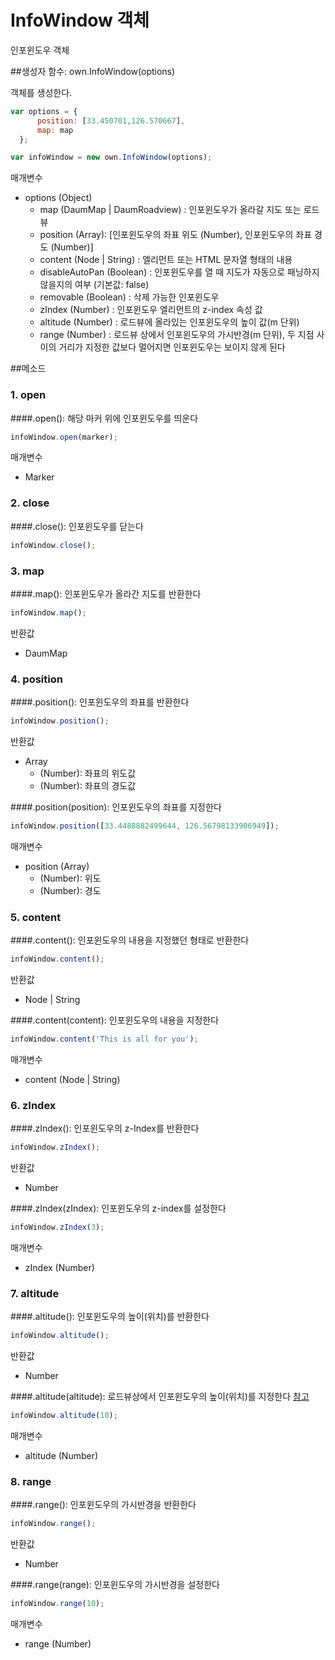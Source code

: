 # InfoWindow 객체
인포윈도우 객체

##생성자 함수: own.InfoWindow(options)

객체를 생성한다.
```javascript
var options = {
      position: [33.450701,126.570667],
      map: map
  };

var infoWindow = new own.InfoWindow(options);
```

  매개변수
  * options (Object)
    * map (DaumMap | DaumRoadview) : 인포윈도우가 올라갈 지도 또는 로드뷰
    * position (Array): [인포윈도우의 좌표 위도 (Number), 인포윈도우의 좌표 경도 (Number)]
    * content (Node | String) : 엘리먼트 또는 HTML 문자열 형태의 내용
    * disableAutoPan (Boolean) : 인포윈도우를 열 때 지도가 자동으로 패닝하지 않을지의 여부 (기본값: false)
    * removable (Boolean) : 삭제 가능한 인포윈도우
    * zIndex (Number) : 인포윈도우 엘리먼트의 z-index 속성 값
    * altitude (Number) : 로드뷰에 올라있는 인포윈도우의 높이 값(m 단위)
    * range (Number) : 로드뷰 상에서 인포윈도우의 가시반경(m 단위), 두 지점 사이의 거리가 지정한 값보다 멀어지면 인포윈도우는 보이지 않게 된다


##메소드

### 1. open

####.open(): 해당 마커 위에 인포윈도우를 띄운다 

```javascript
infoWindow.open(marker);
```
  매개변수
  * Marker

### 2. close

####.close(): 인포윈도우를 닫는다 

```javascript
infoWindow.close();
```


### 3. map

####.map(): 인포윈도우가 올라간 지도를 반환한다 

```javascript
infoWindow.map();
```
  반환값
  * DaumMap
 

### 4. position

####.position(): 인포윈도우의 좌표를 반환한다

```javascript
infoWindow.position();
```
  반환값
  * Array
    * (Number): 좌표의 위도값
    * (Number): 좌표의 경도값


####.position(position): 인포윈도우의 좌표를 지정한다

```javascript
infoWindow.position([33.4488882499644, 126.56798133906949]);
```
  매개변수
  * position (Array)
    * (Number): 위도
    * (Number): 경도


### 5. content

####.content(): 인포윈도우의 내용을 지정했던 형태로 반환한다

```javascript
infoWindow.content();
```
  반환값
  * Node | String


####.content(content): 인포윈도우의 내용을 지정한다

```javascript
infoWindow.content('This is all for you');
```
  매개변수
  * content (Node | String)


### 6. zIndex

####.zIndex(): 인포윈도우의 z-Index를 반환한다

```javascript
infoWindow.zIndex();
```
  반환값
  * Number


####.zIndex(zIndex): 인포윈도우의 z-index를 설정한다

```javascript
infoWindow.zIndex(3);
```
  매개변수
  * zIndex (Number)


### 7. altitude

####.altitude(): 인포윈도우의 높이(위치)를 반환한다

```javascript
infoWindow.altitude();
```
  반환값
  * Number


####.altitude(altitude): 로드뷰상에서 인포윈도우의 높이(위치)를 지정한다
[참고](http://apis.map.daum.net/web/documentation/#InfoWindow_setAltitude)
```javascript
infoWindow.altitude(10);
```
  매개변수
  * altitude (Number)


### 8. range

####.range(): 인포윈도우의 가시반경을 반환한다

```javascript
infoWindow.range();
```
  반환값
  * Number


####.range(range): 인포윈도우의 가시반경을 설정한다

```javascript
infoWindow.range(10);
```
  매개변수
  * range (Number)